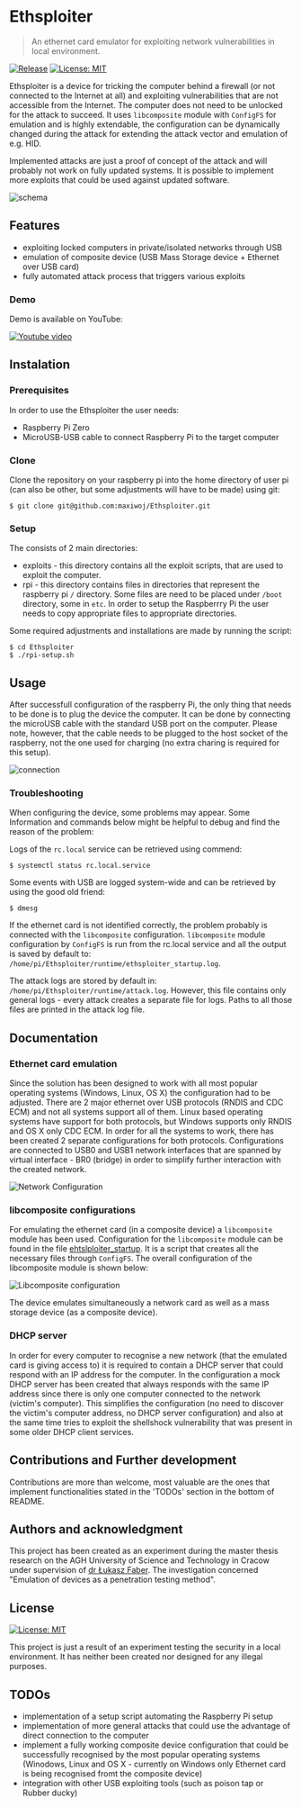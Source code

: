 # Ethsploiter

> An ethernet card emulator for exploiting network vulnerabilities in local environment.

[![Release](https://img.shields.io/github/release/maxiwoj/Ethsploiter.svg?style=flat-square)](https://github.com/maxiwoj/Ethsploiter/releases/latest) [![License: MIT](https://img.shields.io/badge/License-MIT-yellow.svg)](https://github.com/maxiwoj/Ethsploiter/blob/master/LICENSE)

Ethsploiter is a device for tricking the computer behind a firewall (or not connected to the Internet at all) and exploiting vulnerabilities that are not accessible from the Internet. The computer does not need to be unlocked for the attack to succeed. 
It uses `libcomposite` module with `ConfigFS` for emulation and is highly extendable, the configuration can be dynamically changed during the attack for extending the attack vector and emulation of e.g. HID. 

Implemented attacks are just a proof of concept of the attack and will probably not work on fully updated systems. It is possible to implement more exploits that could be used against updated software. 

![schema](https://raw.githubusercontent.com/maxiwoj/Ethsploiter/master/img/emulation_attack_schema.png)

## Features
- exploiting locked computers in private/isolated networks through USB
- emulation of composite device (USB Mass Storage device + Ethernet over USB card)
- fully automated attack process that triggers various exploits

### Demo
Demo is available on YouTube:

[![Youtube video](https://img.youtube.com/vi/Uiu7IylVNGs/0.jpg)](https://www.youtube.com/watch?v=Uiu7IylVNGs)


## Instalation
### Prerequisites
In order to use the Ethsploiter the user needs:
- Raspberry Pi Zero
- MicroUSB-USB cable to connect Raspberry Pi to the target computer

### Clone
Clone the repository on your raspberry pi into the home directory of user pi (can also be other, but some adjustments will have to be made) using git:
```shell
$ git clone git@github.com:maxiwoj/Ethsploiter.git
```
### Setup
The consists of 2 main directories: 
- exploits - this directory contains all the exploit scripts, that are used to exploit the computer.
- rpi - this directory contains files in directories that represent the raspberry pi `/` directory. Some files are need to be placed under `/boot` directory, some in `etc`. In order to setup the Raspberrry Pi the user needs to copy appropriate files to appropriate directories. 

Some required adjustments and installations are made by running the script:

```shell
$ cd Ethsploiter
$ ./rpi-setup.sh
```

## Usage
After successfull configuration of the raspberry Pi, the only thing that needs to be done is to plug the device the computer. It can be done by connecting the microUSB cable with the standard USB port on the computer. Please note, however, that the cable needs to be plugged to the host socket of the raspberry, not the one used for charging (no extra charing is required for this setup).

![connection](https://raw.githubusercontent.com/maxiwoj/Ethsploiter/master/img/connection_schema.png)

### Troubleshooting
When configuring the device, some problems may appear. Some Information and commands below might be helpful to debug and find the reason of the problem:

Logs of the `rc.local` service can be retrieved using commend:
```shell 
$ systemctl status rc.local.service
```

Some events with USB are logged system-wide and can be retrieved by using the good old friend: 
```shell
$ dmesg
```

If the ethernet card is not identified correctly, the problem probably is connected with the `libcomposite` configuration. `libcomposite` module configuration by `ConfigFS` is run from the rc.local service and all the output is saved by default to:
`/home/pi/Ethsploiter/runtime/ethsploiter_startup.log`. 

The attack logs are stored by default in: `/home/pi/Ethsploiter/runtime/attack.log`. However, this file contains only general logs - every attack creates a separate file for logs. Paths to all those files are printed in the attack log file. 

## Documentation

### Ethernet card emulation
Since the solution has been designed to work with all most popular operating systems (Windows, Linux, OS X) the configuration had to be adjusted. There are 2 major ethernet over USB protocols (RNDIS and CDC ECM) and not all systems support all of them. Linux based operating systems have support for both protocols, but Windows supports only RNDIS and OS X only CDC ECM. In order for all the systems to work, there has been created 2 separate configurations for both protocols. Configurations are connected to USB0 and USB1 network interfaces that are spanned by virtual interface - BR0 (bridge) in order to simplify further interaction with the created network.

![Network Configuration](https://raw.githubusercontent.com/maxiwoj/Ethsploiter/master/img/network_configuration.png)

### libcomposite configurations
For emulating the ethernet card (in a composite device) a `libcomposite` module has been used. Configuration for the `libcomposite` module can be found in the file [ehtslploiter_startup](https://github.com/maxiwoj/Ethsploiter/blob/master/rpi/ethsploiter_startup.sh). It is a script that creates all the necessary files through `ConfigFS`. The overall configuration of the libcomposite module is shown below: 

![Libcomposite configuration](https://raw.githubusercontent.com/maxiwoj/Ethsploiter/master/img/libcomposite_configuration.png)

The device emulates simultaneously a network card as well as a mass storage device (as a composite device). 

### DHCP server
In order for every computer to recognise a new network (that the emulated card is giving access to) it is required to contain a DHCP server that could respond with an IP address for the computer. In the configuration a mock DHCP server has been created that always responds with the same IP address since there is only one computer connected to the network (victim's computer). This simplifies the configuration (no need to discover the victim's computer address, no DHCP server configuration) and also at the same time tries to exploit the shellshock vulnerability that was present in some older DHCP client services. 

## Contributions and Further development
Contributions are more than welcome, most valuable are the ones that implement functionalities stated in the 'TODOs' section in the bottom of README. 

## Authors and acknowledgment
This project has been created as an experiment during the master thesis research on the AGH University of Science and Technology in Cracow under supervision of [dr Łukasz Faber](https://github.com/Nnidyu). The investigation concerned "Emulation of devices as a penetration testing method".

## License
[![License: MIT](https://img.shields.io/badge/License-MIT-yellow.svg)](https://github.com/maxiwoj/Ethsploiter/blob/master/LICENSE)

This project is just a result of an experiment testing the security in a local environment. It has neither been created nor designed for any illegal purposes. 

## TODOs
- implementation of a setup script automating the Raspberry Pi setup
- implementation of more general attacks that could use the advantage of direct connection to the computer
- implement a fully working composite device configuration that could be successfully recognised by the most popular operating systems (Winodows, Linux and OS X - currently on Windows only Ethernet card is being recognised fromt the composite device)
- integration with other USB exploiting tools (such as poison tap or Rubber ducky)



